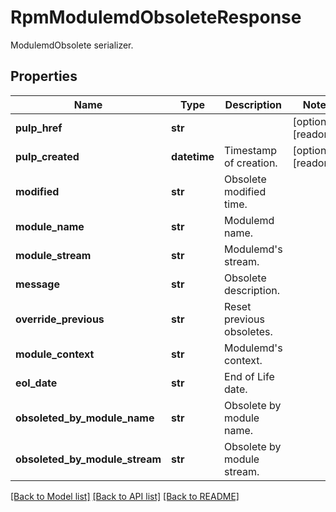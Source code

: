 # RpmModulemdObsoleteResponse

ModulemdObsolete serializer.
## Properties
Name | Type | Description | Notes
------------ | ------------- | ------------- | -------------
**pulp_href** | **str** |  | [optional] [readonly] 
**pulp_created** | **datetime** | Timestamp of creation. | [optional] [readonly] 
**modified** | **str** | Obsolete modified time. | 
**module_name** | **str** | Modulemd name. | 
**module_stream** | **str** | Modulemd&#39;s stream. | 
**message** | **str** | Obsolete description. | 
**override_previous** | **str** | Reset previous obsoletes. | 
**module_context** | **str** | Modulemd&#39;s context. | 
**eol_date** | **str** | End of Life date. | 
**obsoleted_by_module_name** | **str** | Obsolete by module name. | 
**obsoleted_by_module_stream** | **str** | Obsolete by module stream. | 

[[Back to Model list]](../README.md#documentation-for-models) [[Back to API list]](../README.md#documentation-for-api-endpoints) [[Back to README]](../README.md)


